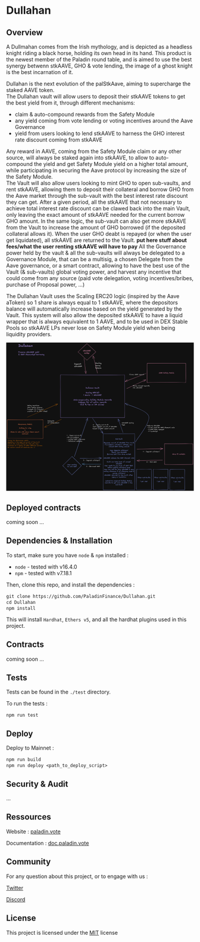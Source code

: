 
# Dullahan


## Overview

A Dullmahan comes from the Irish mythology, and is depicted as a headless knight riding a black horse, holding its own head in its hand. This product is the newest member of the Paladin round table, and is aimed to use the best synergy betwenn stkAAVE, GHO & vote lending, the image of a ghost knight is the best incarnation of it.

Dullahan is the next evolution of the palStkAave, aiming to supercharge the staked AAVE token.  
The Dullahan vault will allow users to deposit their stkAAVE tokens to get the best yield from it,
through different mechanisms:
- claim & auto-compound rewards from the Safety Module
- any yield coming from vote lending or voting incentives around the Aave Governance
- yield from users looking to lend stkAAVE to harness the GHO interest rate discount coming from stkAAVE
  
Any reward in AAVE, coming from the Safety Module claim or any other source, will always be staked again
into stkAAVE, to allow to auto-compound the yield and get Safety Module yield on a higher total amount,
while participating in securing the Aave protocol by increasing the size of the Safety Module.  
The Vault will also allow users looking to mint GHO to open sub-vaults, and rent stkAAVE, allowing them to deposit their collateral and borrow GHO from the Aave market through the sub-vault with the best interest rate discount they can get. After a given period, all the stkAAVE that not necessary to achieve total interest rate discount can be clawed back into the main Vault, only leaving the exact amount of stkAAVE needed for the current borrow GHO amount. In the same logic, the sub-vault can also get more stkAAVE from the Vault to increase the amount of GHO borrowed (if the deposited collateral allows it). When the user GHO deabt is repayed (or when the user get liquidated), all stkAAVE are returned to the Vault. **put here stuff about fees/what the user renting stkAAVE will have to pay**
All the Governance power held by the vault & all the sub-vaults will always be delegated to a Governance Module, that can be a multisig, a chosen Delegate from the Aave governance, or a smart contract, allowing to have the best use of the Vault (& sub-vaults) global voting power, and harvest any incentive that could come from any source (paid vote delegation, voting incentives/bribes, purchase of Proposal power, ...)  
  
The Dullahan Vault uses the Scaling ERC20 logic (inspired by the Aave aToken) so 1 share is always equal to 1 stkAAVE, where the depositors balance will automatically increase based on the yield generated by the Vault. This system will also allow the deposited stkAAVE to have a liquid wrapper that is always equivalent to 1 AAVE, and to be used in DEX Stable Pools so stkAAVE LPs never lose on Safety Module yield when being liquidity providers.

 
![Dullahan diagram](misc/Dullahan_diagram.png?raw=true "Dullahan diagram")


## Deployed contracts

coming soon ... 


## Dependencies & Installation


To start, make sure you have `node` & `npm` installed : 
* `node` - tested with v16.4.0
* `npm` - tested with v7.18.1

Then, clone this repo, and install the dependencies : 

```
git clone https://github.com/PaladinFinance/Dullahan.git
cd Dullahan
npm install
```

This will install `Hardhat`, `Ethers v5`, and all the hardhat plugins used in this project.


## Contracts

coming soon ... 


## Tests

Tests can be found in the `./test` directory.

To run the tests : 
```
npm run test
```


## Deploy


Deploy to Mainnet :
```
npm run build
npm run deploy <path_to_deploy_script>
```


## Security & Audit


...


## Ressources


Website : [paladin.vote](https://.paladin.vote)

Documentation : [doc.paladin.vote](https://doc.paladin.vote)


## Community

For any question about this project, or to engage with us :

[Twitter](https://twitter.com/Paladin_vote)

[Discord](https://discord.com/invite/esZhmTbKHc)



## License


This project is licensed under the [MIT](https://github.com/PaladinFinance/Paladin-Evocations/blob/main/MIT-LICENSE.TXT) license


